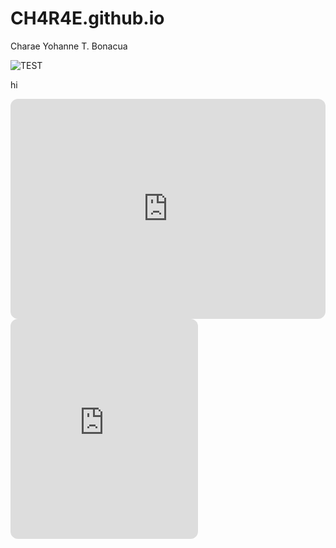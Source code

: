 # CH4R4E.github.io
Charae Yohanne T. Bonacua

![TEST](https://encrypted-tbn0.gstatic.com/images?q=tbn:ANd9GcQhn46SsNgkKvo2bGAfpDuBgp1_OoK1-bYyNQ&usqp=CAU)

hi

<iframe style="border-radius:12px" src="https://open.spotify.com/embed/artist/3YQKmKGau1PzlVlkL1iodx?utm_source=generator" width="100%" height="352" frameBorder="0" allowfullscreen="" allow="autoplay; clipboard-write; encrypted-media; fullscreen; picture-in-picture" loading="lazy"></iframe>

<iframe style="border-radius:12px" src="https://open.spotify.com/embed/playlist/0il8yqCJfKvA1AXTtt6YRe?utm_source=generator&theme=0" width="300" height="352" frameBorder="0" allowfullscreen="" allow="autoplay; clipboard-write; encrypted-media; fullscreen; picture-in-picture" loading="lazy"></iframe>
